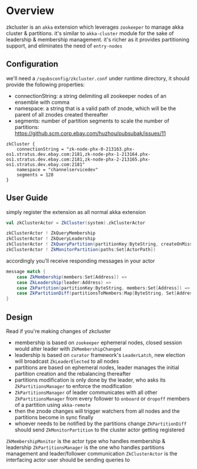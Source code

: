 Overview
========

zkcluster is an `akka` extension which leverages `zookeeper` to manage akka cluster & partitions.
it's similar to `akka-cluster` module for the sake of leadership & membership management.
it's richer as it provides partitioning support, and eliminates the need of `entry-nodes`

Configuration
-------------

we'll need a `/squbsconfig/zkcluster.conf` under runtime directory, it should provide the following properties:
* connectionString: a string delimiting all zookeeper nodes of an ensemble with comma
* namespace: a string that is a valid path of znode, which will be the parent of all znodes created thereafter
* segments: number of partition segments to scale the number of partitions: https://github.scm.corp.ebay.com/huzhou/pubsubak/issues/11

~~~
zkCluster {
    connectionString = "zk-node-phx-0-213163.phx-os1.stratus.dev.ebay.com:2181,zk-node-phx-1-213164.phx-os1.stratus.dev.ebay.com:2181,zk-node-phx-2-213165.phx-os1.stratus.dev.ebay.com:2181"
    namespace = "channelservicedev"
    segments = 128
}
~~~

User Guide
----------

simply register the extension as all normal akka extension
~~~scala
val zkClusterActor = ZkCluster(system).zkClusterActor

zkClusterActor ! ZkQueryMembership
zkClusterActor ! ZkQueryLeadership
zkClusterActor ! ZkQueryPartition(partitionKey:ByteString, createOnMiss:Option[Int])
zkClusterActor ! ZkMonitorPartition(paths:Set[ActorPath])
~~~

accordingly you'll receive responding messages in your actor
~~~scala
message match {
    case ZkMembership(members:Set[Address]) =>
    case ZkLeadership(leader:Address) =>
    case ZkPartition(partitionKey:ByteString, members:Set[Address]) =>
    case ZkPartitionDiff(partitionsToMembers:Map[ByteString, Set[Address]]) =>
}
~~~

Design
------

Read if you're making changes of zkcluster
* membership is based on `zookeeper` ephemeral nodes, closed session would alter leader with `ZkMembershipChanged`
* leadership is based on `curator` framework's `LeaderLatch`, new election will broadcast `ZkLeaderElected` to all nodes
* partitions are based on ephemeral nodes, leader manages the initial partition creation and the rebalancing thereafter
* partitions modification is only done by the leader, who asks its `ZkPartitionsManager` to enforce the modification
* `ZkPartitionsManager` of leader communicates with all other `ZkPartitionsManager` from every follower to `onboard` or `dropoff` members of a partition using `akka-remote`
* then the znode changes will trigger watchers from all nodes and the partitions become in sync finally
* whoever needs to be notified by the partitions change `ZkPartitionDiff` should send `ZkMonitorPartition` to the cluster actor getting registered

`ZkMembershipMonitor` is the actor type who handles membership & leadership
`ZkPartitionsManager` is the one who handles partitions management and leader/follower communication
`ZkClusterActor` is the interfacing actor user should be sending queries to
